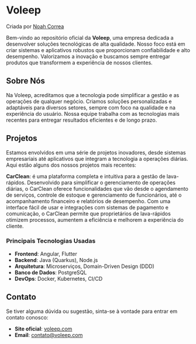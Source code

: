 # Voleep
Criada por [Noah Correa](https://www.linkedin.com/in/noahcorrea)

Bem-vindo ao repositório oficial da **Voleep**, uma empresa dedicada a desenvolver soluções tecnológicas de alta qualidade. Nosso foco está em criar sistemas e aplicativos robustos que proporcionam confiabilidade e alto desempenho. Valorizamos a inovação e buscamos sempre entregar produtos que transformem a experiência de nossos clientes.

## Sobre Nós

Na Voleep, acreditamos que a tecnologia pode simplificar a gestão e as operações de qualquer negócio. Criamos soluções personalizadas e adaptáveis para diversos setores, sempre com foco na qualidade e na experiência do usuário. Nossa equipe trabalha com as tecnologias mais recentes para entregar resultados eficientes e de longo prazo.

## Projetos

Estamos envolvidos em uma série de projetos inovadores, desde sistemas empresariais até aplicativos que integram a tecnologia a operações diárias. Aqui estão alguns dos nossos projetos mais recentes:

**CarClean**: é uma plataforma completa e intuitiva para a gestão de lava-rápidos. Desenvolvido para simplificar o gerenciamento de operações diárias, o CarClean oferece funcionalidades que vão desde o agendamento de serviços, controle de estoque e gerenciamento de funcionários, até o acompanhamento financeiro e relatórios de desempenho. Com uma interface fácil de usar e integrações com sistemas de pagamento e comunicação, o CarClean permite que proprietários de lava-rápidos otimizem processos, aumentem a eficiência e melhorem a experiência do cliente.

### Principais Tecnologias Usadas
- **Frontend**: Angular, Flutter
- **Backend**: Java (Quarkus), Node.js
- **Arquitetura**: Microserviços, Domain-Driven Design (DDD)
- **Banco de Dados**: PostgreSQL
- **DevOps**: Docker, Kubernetes, CI/CD

## Contato

Se tiver alguma dúvida ou sugestão, sinta-se à vontade para entrar em contato conosco:

- **Site oficial**: [voleep.com](https://voleep.com)
- **Email**: contato@voleep.com
